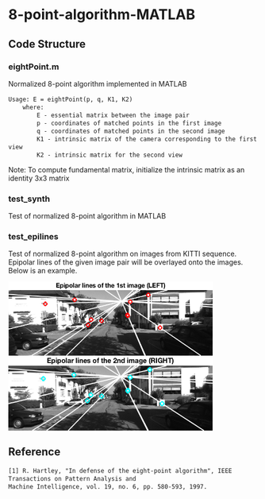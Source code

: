 # 8-point-algorithm-MATLAB

## Code Structure

### eightPoint.m
Normalized 8-point algorithm implemented in MATLAB

	Usage: E = eightPoint(p, q, K1, K2)
		where:
			E - essential matrix between the image pair
			p - coordinates of matched points in the first image
			q - coordinates of matched points in the second image
			K1 - intrinsic matrix of the camera corresponding to the first view
			K2 - intrinsic matrix for the second view
			
Note: To compute fundamental matrix, initialize the intrinsic matrix as an identity 3x3 matrix
	  
### test_synth
Test of normalized 8-point algorithm in MATLAB

### test_epilines
Test of normalized 8-point algorithm on images from KITTI sequence. Epipolar lines of the given image pair will be overlayed onto the images. Below is an example.

<img src="images/example1.png" width="413" height="150" align="middle"><img src="images/example2.png" width="413" height="150" align="middle">

## Reference

	[1] R. Hartley, "In defense of the eight-point algorithm", IEEE Transactions on Pattern Analysis and 
	Machine Intelligence, vol. 19, no. 6, pp. 580-593, 1997.
